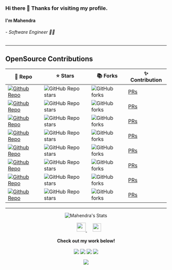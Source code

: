 ### Hi there 👋 Thanks for visiting my profile.
#### I'm Mahendra
###### -  Software Engineer 👨‍💻 
----

## OpenSource Contributions
| 🎁 Repo | ⭐ Stars | 📚 Forks | ✨ Contribution |
| --- | --- | --- | --- |
| [![Github Repo](https://img.shields.io/badge/Shelf-nu/shelf.nu-blue?style=flat-square)](https://github.com/Shelf-nu/shelf.nu) | ![GitHub Repo stars](https://img.shields.io/github/stars/Shelf-nu/shelf.nu?style=flat-square) | ![GitHub forks](https://img.shields.io/github/forks/Shelf-nu/shelf.nu?style=flat-square) | [PRs](https://github.com/Shelf-nu/shelf.nu/pulls?q=is%3Apr+author%3AmahendraHegde) |
| [![Github Repo](https://img.shields.io/badge/novuhq/novu-typescript-blue?style=flat-square)](https://github.com/novuhq/novu) | ![GitHub Repo stars](https://img.shields.io/github/stars/novuhq/novu?style=flat-square) | ![GitHub forks](https://img.shields.io/github/forks/novuhq/novu?style=flat-square) | [PRs](https://github.com/novuhq/novu/pulls?q=is%3Aopen+author%3AmahendraHegde+) |
| [![Github Repo](https://img.shields.io/badge/nukeop/nuclear-electron-blue?style=flat-square)](https://github.com/nukeop/nuclear) | ![GitHub Repo stars](https://img.shields.io/github/stars/nukeop/nuclear?style=flat-square) | ![GitHub forks](https://img.shields.io/github/forks/nukeop/nuclear?style=flat-square) | [PRs](https://github.com/nukeop/nuclear/pulls?q=is%3Apr+author%3AmahendraHegde+) |
| [![Github Repo](https://img.shields.io/badge/nearform/fast-jwt-blue?style=flat-square)](https://github.com/nearform/fast-jwt) | ![GitHub Repo stars](https://img.shields.io/github/stars/nearform/fast-jwt?style=flat-square) | ![GitHub forks](https://img.shields.io/github/forks/nearform/fast-jwt?style=flat-square) | [PRs](https://github.com/nearform/fast-jwt/pulls?q=is%3Apr+author%3AmahendraHegde+) |
| [![Github Repo](https://img.shields.io/badge/jsumners/abstract-cache-redis?style=flat-square)](https://github.com/jsumners/abstract-cache-redis) | ![GitHub Repo stars](https://img.shields.io/github/stars/jsumners/abstract-cache-redis?style=flat-square) | ![GitHub forks](https://img.shields.io/github/forks/jsumners/abstract-cache-redis?style=flat-square) | [PRs](https://github.com/jsumners/abstract-cache-redis/pulls?q=is%3Apr+author%3AmahendraHegde+) |
| [![Github Repo](https://img.shields.io/badge/abahmed/Deer-electron-blue?style=flat-square)](https://github.com/abahmed/Deer) | ![GitHub Repo stars](https://img.shields.io/github/stars/abahmed/Deer?style=flat-square) | ![GitHub forks](https://img.shields.io/github/forks/abahmed/Deer?style=flat-square) | [PRs](https://github.com/abahmed/Deer/pulls?q=is%3Apr+author%3AmahendraHegde+) |
| [![Github Repo](https://img.shields.io/badge/jwu910/check-it-out?style=flat-square)](https://github.com/jwu910/check-it-out) | ![GitHub Repo stars](https://img.shields.io/github/stars/jwu910/check-it-out?style=flat-square) | ![GitHub forks](https://img.shields.io/github/forks/jwu910/check-it-out?style=flat-square) | [PRs](https://github.com/jwu910/check-it-out/pulls?q=is%3Apr+author%3AmahendraHegde+) |
| [![Github Repo](https://img.shields.io/badge/braintree/credit-card-type?style=flat-square)](https://github.com/braintree/credit-card-type) | ![GitHub Repo stars](https://img.shields.io/github/stars/braintree/credit-card-type?style=flat-square) | ![GitHub forks](https://img.shields.io/github/forks/braintree/credit-card-type?style=flat-square) | [PRs](https://github.com/braintree/credit-card-type/pulls?q=is%3Apr+author%3AmahendraHegde+) |

----
<p align="center">
 <img src="https://github-readme-stats.vercel.app/api?username=mahendraHegde&theme=react" alt="Mahendra's Stats" >
</p>

<p align="center">
  &emsp;
  <a href="https://mahendrahegde.github.io/portfolio/">
    <img src="https://img.icons8.com/material/256/0C9DFC/globe--v1.png" width="28px"/>
  </a>
  &emsp;
  <a href="https://www.linkedin.com/in/mahendrahegde9">
    <img src="https://img.icons8.com/ios-filled/256/0e76a8/linkedin.svg" width="26px"/>
  </a>
  <br><br>
  <strong>Check out my work below!</strong>
  <br><br>
  <img src="https://badges.pufler.dev/visits/mahendraHegde/mahendraHegde?style=flat-square&color=success&logo=github">
  <img src="https://badges.pufler.dev/years/mahendraHegde?style=flat-square&color=success&logo=github">
  <img src="https://badges.pufler.dev/repos/mahendraHegde?style=flat-square&color=success&logo=github">
  <img src="https://badges.pufler.dev/commits/monthly/mahendraHegde?style=flat-square&color=success&logo=github">
</p>

<p align="center">
  <img src="https://github-readme-stats.vercel.app/api/top-langs/?username=mahendraHegde&langs_count=10&theme=react&hide=asp,html">
</p>



<!--
**mahendraHegde/mahendraHegde** is a ✨ _special_ ✨ repository because its `README.md` (this file) appears on your GitHub profile.

Here are some ideas to get you started:

- 🔭 I’m currently working on ...
- 🌱 I’m currently learning ...
- 👯 I’m looking to collaborate on ...
- 🤔 I’m looking for help with ...
- 💬 Ask me about ...
- 📫 How to reach me: ...
- 😄 Pronouns: ...
- ⚡ Fun fact: ...
-->
